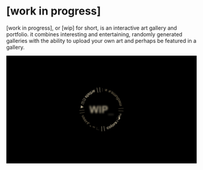 # [work in progress]

[work in progress], or [wip] for short, is an interactive art gallery and portfolio. it combines interesting and entertaining, randomly generated galleries with the ability to upload your own art and perhaps be featured in a gallery. 

![home page](/public/[wip].png?raw=true "[wip]")
